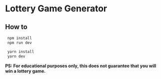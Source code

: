 # Lottery Game Generator

## How to

```bash
 npm install
 npm run dev
```

```bash
 yarn install
 yarn dev
```

<strong> PS: For educational purposes only, this does not guarantee that you will win a lottery game.</strong>
